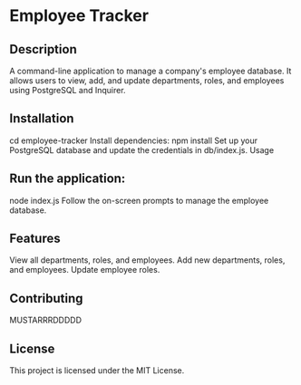 # Employee Tracker

## Description
A command-line application to manage a company's employee database. It allows users to view, add, and update departments, roles, and employees using PostgreSQL and Inquirer.


## Installation
cd employee-tracker
Install dependencies:
npm install
Set up your PostgreSQL database and update the credentials in db/index.js.
Usage

## Run the application:

node index.js
Follow the on-screen prompts to manage the employee database.

## Features

View all departments, roles, and employees.
Add new departments, roles, and employees.
Update employee roles.


## Contributing
 MUSTARRRDDDDD

## License

This project is licensed under the MIT License.

